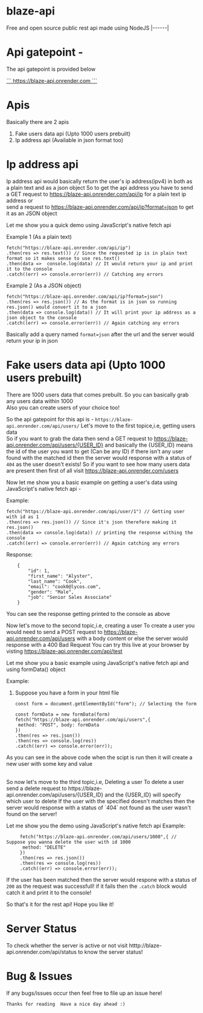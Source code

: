 # blaze-api
Free and open source public rest api made using NodeJS
|------|

# Api gatepoint -

The api gatepoint is provided below 

<a href="https://blaze-api.onrender.com">
```
https://blaze-api.onrender.com
```
</a>

# Apis

Basically there are 2 apis
1. Fake users data api (Upto 1000 users prebuilt)
2. Ip address api (Available in json format too)

# Ip address api
Ip address api would basically return the user's ip address(ipv4) in both as a plain text and as a json object
So to get the api address you have to send a GET request to https://blaze-api.onrender.com/api/ip for a plain text ip address or <br>
send a request to https://blaze-api.onrender.com/api/ip?format=json to get it as an JSON object

Let me show you a quick demo using JavaScript's native fetch api

Example 1 (As a plain text)
```
fetch("https://blaze-api.onrender.com/api/ip")
.then(res => res.text()) // Since the requested ip is in plain text format so it makes sense to use res.text()
.then(data =>  console.log(data) // It would return your ip and print it to the console
.catch((err) => console.error(err)) // Catching any errors
```

Example 2 (As a JSON object)
```
fetch("https://blaze-api.onrender.com/api/ip?format=json")
.then(res => res.json()) // As the format is in json so running res.json() would convert it to a json
.then(data => console.log(data)) // It will print your ip address as a json object to the console
.catch((err) => console.error(err)) // Again catching any errors
```

Basically add a query named `format=json` after the url and the server would return your ip in json

# Fake users data api (Upto 1000 users prebuilt)
There are 1000 users data that comes prebuilt. So you can basically grab any users data within 1000 
<br>
Also you can create users of your choice too!

So the api gatepoint for this api is - `https://blaze-api.onrender.com/api/users/`
Let's move to the first topice,i.e, getting users data
<br>
So if you want to grab the data then send a GET request to https://blaze-api.onrender.com/api/users/{USER_ID} and basically the {USER_ID} means the id of the user you want to get (Can be any ID) if there isn't any user found with the matched id then the server would response with a status of `404` as the user doesn't exists!
So if you want to see how many users data are present then first of all visit https://blaze-api.onrender.com/users

Now let me show you a basic example on getting a user's data using JavaScript's native fetch api -

Example:
```
fetch("https://blaze-api.onrender.com/api/user/1") // Getting user with id as 1
.then(res => res.json()) // Since it's json therefore making it res.json()
.then(data => console.log(data)) // printing the response withing the console
.catch((err) => console.error(err)) // Again catching any errors
```

Response:
```
    {
        "id": 1,
        "first_name": "Alyster",
        "last_name": "Cook",
        "email": "cook0@lycos.com",
        "gender": "Male",
        "job": "Senior Sales Associate"
    }
```

You can see the response getting printed to the console as above

Now let's move to the second topic,i.e, creating a user
To create a user you would need to send a POST request to https://blaze-api.onrender.com/api/users with a body content or else the server would response with a 400 Bad Request
You can try this live at your browser by visting https://blaze-api.onrender.com/api/test

Let me show you a basic example using JavaScript's native fetch api and using formData() object

Example:
  1. Suppose you have a form in your html file
     ```
     const form = document.getElementById("form"); // Selecting the form

     const formData = new formData(form)
     fetch("https://blaze-api.onrender.com/api/users",{
      method: "POST", body: formData
     })
     .then(res => res.json())
     .then(res => console.log(res))
     .catch((err) => console.error(err));
     ```

As you can see in the above code when the scipt is run then it will create a new user with some key and value  

<br>
So now let's move to the third topic,i.e, Deleting a user
To delete a user send a delete request to https://blaze-api.onrender.com/api/users/{USER_ID} and the {USER_ID} will specify which user to delete 
If the user with the specified doesn't matches then the server would response with a status of `404` not found as the user wasn't found on the server!

Let me show you the demo using JavaScript's native fetch api
Example:
```
     fetch("https://blaze-api.onrender.com/api/users/1000",{ // Suppose you wanna delete the user with id 1000
      method: "DELETE"
     })
     .then(res => res.json())
     .then(res => console.log(res))
     .catch((err) => console.error(err));

```
If the user has been matched then the server would respone with a status of `200` as the request was successfull! if it fails then the `.catch` block would catch it and print it to the console!

So that's it for the rest api!
Hope you like it!

# Server Status
To check whether the server is active or not visit htttp://blaze-api.onrender.com/api/status to know the server status!

# Bug & Issues
If any bugs/issues occur then feel free to file up an issue here!


`Thanks for reading 
Have a nice day ahead :)`
